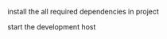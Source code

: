 <!-- put this command on your terminal -->
install the all required dependencies in project
<!-- npm install -->

start the development host
<!-- npm start  -->